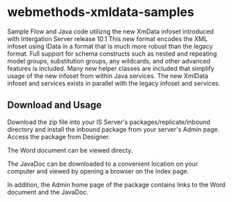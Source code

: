 # webmethods-xmldata-samples
Sample Flow and Java code utilizng the new XmData infoset introduced with Intergation Server release 10.1
This new format encodes the XML infoset using IData in a format that is much more robust than the legacy format.  Full support for schema constructs such as nested and repeating model groups,  substitution groups, any wildcards, and other advanced features is included.  Many new helper classes are included that simplify usage of the new infoset from within Java services.  The new XmlData infoset and services exists in parallel with the legacy infoset and services.

## Download and Usage

Download the zip file into your IS Server's packages/replicate/inbound directory and install the inbound package from your server's Admin page.  Access the package from Designer.

The Word document can be viewed directy.

The JavaDoc can be downloaded to a convenient location on your computer and viewed by opening a browser on the index page.

In addition, the Admin home page of the package contains links to the Word document and the JavaDoc. 
